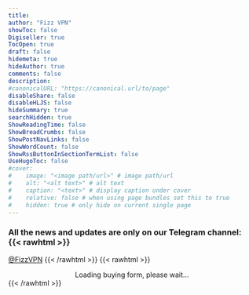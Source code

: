 ```yaml
---
title: 
author: "Fizz VPN"
showToc: false
Digiseller: true
TocOpen: true
draft: false
hidemeta: true
hideAuthor: true
comments: false
description: 
#canonicalURL: "https://canonical.url/to/page"
disableShare: false
disableHLJS: false
hideSummary: true
searchHidden: true
ShowReadingTime: false
ShowBreadCrumbs: false
ShowPostNavLinks: false
ShowWordCount: false
ShowRssButtonInSectionTermList: false
UseHugoToc: false
#cover:
#    image: "<image path/url>" # image path/url
#    alt: "<alt text>" # alt text
#    caption: "<text>" # display caption under cover
#    relative: false # when using page bundles set this to true
#    hidden: true # only hide on current single page
---
```

### All the news and updates are only on our Telegram channel: {{< rawhtml >}}
<a href="https://t.me/FizzVPN" target="_blank" title="Fizz VPN">@FizzVPN</a>
{{< /rawhtml >}}
{{< rawhtml >}}
<center>
<div class="digiseller-buy-standalone" data-id="4951358" data-owner="0" data-lang="en-US" data-img="0" data-img-size="180" data-name="1" data-price="1" data-no-price="0">Loading buying form, please wait...</div>
</center>
{{< /rawhtml >}}
